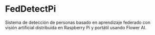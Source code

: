 # FedDetectPi
Sistema de detección de personas basado en aprendizaje federado con visión artificial distribuida en Raspberry Pi y portátil usando Flower AI.
